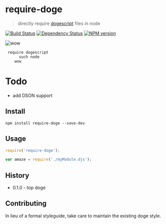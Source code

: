 # require-doge

>  directly require [dogescript](https://github.com/remixz/dogescript) files in node

[![Build Status](https://secure.travis-ci.org/Bartvds/require-doge.svg?branch=master)](http://travis-ci.org/Bartvds/require-doge) [![Dependency Status](https://gemnasium.com/Bartvds/require-doge.svg)](https://gemnasium.com/Bartvds/require-doge) [![NPM version](https://badge.fury.io/js/require-doge.svg)](http://badge.fury.io/js/require-doge)

![wow](https://raw.github.com/Bartvds/require-doge/master/media/doge-01.jpg)

     require dogescript
          such node
        wow 

# Todo

- add DSON support

## Install

````
npm install require-doge --save-dev
````

## Usage

````js
require('require-doge');

var amaze = require('./myModule.djs');
````

## History

* 0.1.0 - top doge


## Contributing

In lieu of a formal styleguide, take care to maintain the existing doge style.
